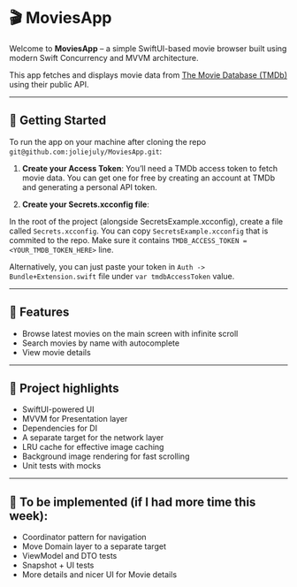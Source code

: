 # 🎬 MoviesApp

Welcome to **MoviesApp** – a simple SwiftUI-based movie browser built using modern Swift Concurrency and MVVM architecture.

This app fetches and displays movie data from [The Movie Database (TMDb)](https://www.themoviedb.org/) using their public API.

---

## 🚀 Getting Started

To run the app on your machine after cloning the repo ```git@github.com:joliejuly/MoviesApp.git```:

1.	**Create your Access Token**:
You’ll need a TMDb access token to fetch movie data. You can get one for free by creating an account at TMDb and generating a personal API token.

2.	**Create your Secrets.xcconfig file**:

In the root of the project (alongside SecretsExample.xcconfig), create a file called ```Secrets.xcconfig```. You can copy ```SecretsExample.xcconfig``` that is commited to the repo.
Make sure it contains ```TMDB_ACCESS_TOKEN = <YOUR_TMDB_TOKEN_HERE>``` line.

Alternatively, you can just paste your token in ```Auth -> Bundle+Extension.swift``` file under ```var tmdbAccessToken``` value. 

---

## 📱 Features

- Browse latest movies on the main screen with infinite scroll
- Search movies by name with autocomplete
- View movie details

--- 

## 📱 Project highlights 

 - SwiftUI-powered UI
 - MVVM for Presentation layer
 - Dependencies for DI 
 - A separate target for the network layer
 - LRU cache for effective image caching
 - Background image rendering for fast scrolling 
 - Unit tests with mocks 

---

## 📱 To be implemented (if I had more time this week): 

  - Coordinator pattern for navigation
  - Move Domain layer to a separate target
  - ViewModel and DTO tests
  - Snapshot + UI tests
  - More details and nicer UI for Movie details


